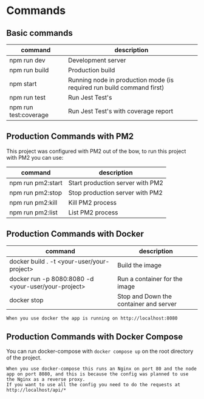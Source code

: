 # Commands

## Basic commands

| command | description | 
| ------- | ----------- |
| npm run dev | Development server |
| npm run build | Production build |
| npm start | Running node in production mode (is required run build command first) |
| npm run test | Run Jest Test's |
| npm run test:coverage | Run Jest Test's with coverage report |

## Production Commands with PM2
This project was configured with PM2 out of the bow, to run this project with PM2 you can use:

| command | description |
| ------- | ----------- |
| npm run pm2:start | Start production server with PM2 |
| npm run pm2:stop | Stop production server with PM2 |
| npm run pm2:kill | Kill PM2 process|
| npm run pm2:list | List PM2 process |

## Production Commands with Docker
| command | description |
| ------- | ----------- |
| docker build . -t <your-user/your-project> | Build the image |
| docker run -p 8080:8080 -d <your-user/your-project> | Run a container for the image |
| docker stop <container-id> | Stop and Down the container and server |

```
When you use docker the app is running on http://localhost:8080
```

## Production Commands with Docker Compose
You can run docker-compose with `docker compose up` on the root directory of the project.
```
When you use docker-compose this runs an Nginx on port 80 and the node app on port 8080, and this is because the config was planned to use the Nginx as a reverse proxy.
If you want to use all the config you need to do the requests at http://localhost/api/*
```


